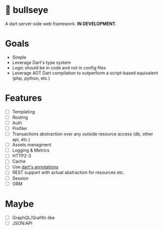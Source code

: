 # 🎯 bullseye

A dart server-side web framework. **IN DEVELOPMENT**.

# Goals
- Simple
- Leverage Dart's type system 
- Logic should be in code and not in config files
- Leverage AOT Dart compilation to outperform a script-based equivalent (php, python, etc.)

# Features
- [ ] Templating
- [ ] Routing
- [ ] Auth
- [ ] Profiler
- [ ] Transactions abstraction over any outside resource access (db, other api, etc.)
- [ ] Assets managment
- [ ] Logging & Metrics
- [ ] HTTP2-3
- [ ] Cache
- [ ] Use [dart's annotations](https://api.flutter.dev/flutter/meta/meta-library.html)
- [ ] REST support with actual abstraction for resources etc.
- [ ] Session
- [ ] ORM

# Maybe
- [ ] GraphQL/Grafitti-like
- [ ] JSON:API